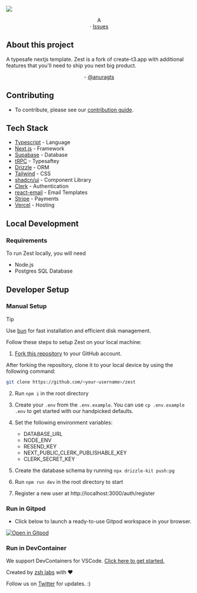 ![](./public/banner.png)

<div style="text-align:center;" align="center">A 
<br>
    <!-- <a href="https://datewise.zshlabs.tech"><strong>Learn more »</strong></a> -->
    <!-- <br> -->
        <!-- <a href="https://datewise.zshlabs.tech">Website</a> -->
    ·
    <a href="https://github.com/anuragts/zest/issues">Issues</a>
</div>

## About this project

A typesafe nextjs template. Zest is a fork of create-t3.app with additional features that you'll need to ship you next big product. 
 
<div style="text-align:center;"> -
<a href="https://twitter.com/theanuragdev">
 @anuragts 
 </a>
 </div>

## Contributing

- To contribute, please see our [contribution guide](https://github.com/anuragts/zest/blob/main/CONTRIBUTING.md).

<!-- ## Contact us

Please feel free to contact us if you are interested in our Enterprise plan for large organizations that need extra flexibility and control.

<a href="https://app.cal.com/anuragtsx/datewise-pricing?utm_source=banner"><img alt="Book us with Cal.com" src="https://cal.com/book-with-cal-dark.svg" /></a> -->

## Tech Stack

- [Typescript](https://www.typescriptlang.org/) - Language
- [Next.js](https://nextjs.org/) - Framework
- [Supabase](https://supabase.com/) - Database
- [tRPC](https://trpc.io) - Typesaftey
- [Drizzle](https://orm.drizzle.team) - ORM 
- [Tailwind](https://tailwindcss.com/) - CSS
- [shadcn/ui](https://ui.shadcn.com/) - Component Library
- [Clerk](https://clerk.com/) - Authentication
- [react-email](https://react.email/) - Email Templates
- [Stripe](https://stripe.com/) - Payments
- [Vercel](https://vercel.com) - Hosting


## Local Development

### Requirements

To run Zest locally, you will need

- Node.js
- Postgres SQL Database

## Developer Setup

### Manual Setup

> [!TIP]
> Use [bun](https://bun.sh/) for fast installation and efficient disk management.

Follow these steps to setup Zest on your local machine:

1. [Fork this repository](https://docs.github.com/en/pull-requests/collaborating-with-pull-requests/working-with-forks/about-forks) to your GitHub account.

After forking the repository, clone it to your local device by using the following command:

```sh
git clone https://github.com/<your-username>/zest
```

2. Run `npm i` in the root directory

3. Create your `.env` from the `.env.example`. You can use `cp .env.example .env` to get started with our handpicked defaults.

4. Set the following environment variables:

   - DATABASE_URL
   - NODE_ENV
   - RESEND_KEY
   - NEXT_PUBLIC_CLERK_PUBLISHABLE_KEY
   - CLERK_SECRET_KEY

5. Create the database schema by running `npx drizzle-kit push:pg`

6. Run `npm run dev` in the root directory to start

7. Register a new user at http://localhost:3000/auth/register

### Run in Gitpod

- Click below to launch a ready-to-use Gitpod workspace in your browser.

[![Open in Gitpod](https://gitpod.io/button/open-in-gitpod.svg)](https://gitpod.io/#https://github.com/zshlabs/datewise)

### Run in DevContainer

We support DevContainers for VSCode. [Click here to get started.](https://vscode.dev/redirect?url=vscode://ms-vscode-remote.remote-containers/cloneInVolume?url=https://github.com/anuragts/zest)

Created by [zsh labs](https://zshlabs.tech) with ❤️

Follow us on [Twitter](https://twitter.com/theanuragdev) for updates. :)
